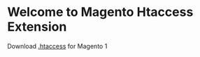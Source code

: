 # Welcome to Magento Htaccess Extension

Download [.htaccess](https://github.com/mageplaza/magento-htaccess-extension/blob/master/.htaccess) for Magento 1

